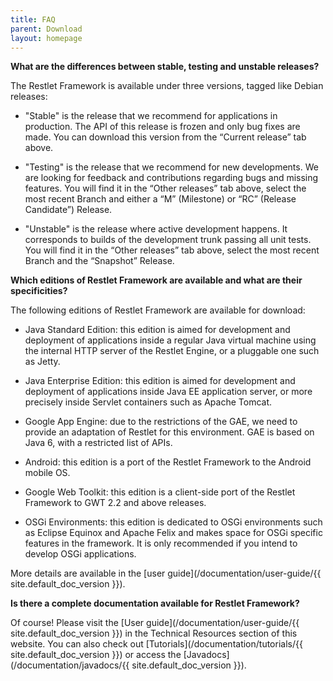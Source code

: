 ```yaml
---
title: FAQ
parent: Download
layout: homepage
---
```

**What are the differences between stable, testing and unstable releases?**

The Restlet Framework is available under three versions, tagged like Debian releases:

- "Stable" is the release that we recommend for applications in production. The API of this release is frozen and only bug fixes are made. You can download this version from the “Current release” tab above.

- "Testing" is the release that we recommend for new developments. We are looking for feedback and contributions regarding bugs and missing features. You will find it in the “Other releases” tab above, select the most recent Branch and either a “M” (Milestone) or “RC” (Release Candidate”) Release.

- "Unstable" is the release where active development happens. It corresponds to builds of the development trunk passing all unit tests. You will find it in the “Other releases” tab above, select the most recent Branch and the “Snapshot” Release.

**Which editions of Restlet Framework are available and what are their specificities?**

The following editions of Restlet Framework are available for download:

- Java Standard Edition: this edition is aimed for development and deployment of applications inside a regular Java virtual machine using the internal HTTP server of the Restlet Engine, or a pluggable one such as Jetty.

- Java Enterprise Edition: this edition is aimed for development and deployment of applications inside Java EE application server, or more precisely inside Servlet containers such as Apache Tomcat.

- Google App Engine: due to the restrictions of the GAE, we need to provide an adaptation of Restlet for this environment. GAE is based on Java 6, with a restricted list of APIs.

- Android: this edition is a port of the Restlet Framework to the Android mobile OS.

- Google Web Toolkit: this edition is a client-side port of the Restlet Framework to GWT 2.2 and above releases.

- OSGi Environments: this edition is dedicated to OSGi environments such as Eclipse Equinox and Apache Felix and makes space for OSGi specific features in the framework. It is only recommended if you intend to develop OSGi applications.

More details are available in the [user guide](/documentation/user-guide/{{ site.default_doc_version }}).

**Is there a complete documentation available for Restlet Framework?**

Of course! Please visit the [User guide](/documentation/user-guide/{{ site.default_doc_version }}) in the Technical Resources section of this website. You can also check out [Tutorials](/documentation/tutorials/{{ site.default_doc_version }}) or access the [Javadocs](/documentation/javadocs/{{ site.default_doc_version }}).
